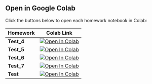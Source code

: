 
## Open in Google Colab

Click the buttons below to open each homework notebook in Colab:

| Homework | Colab Link |
|----------|------------|
| **Test_4**  | [![Open In Colab](https://colab.research.google.com/assets/colab-badge.svg)](https://colab.research.google.com/github/kiwiiiiiiiiO/RNN-Transformer/blob/main/HW4/ViT_SWIN_test_4.ipynb) |
| **Test_5**  | [![Open In Colab](https://colab.research.google.com/assets/colab-badge.svg)](https://colab.research.google.com/github/kiwiiiiiiiiO/RNN-Transformer/blob/main/HW4/ViT_SWIN_test_5.ipynb) |
| **Test_6**  | [![Open In Colab](https://colab.research.google.com/assets/colab-badge.svg)](https://colab.research.google.com/github/kiwiiiiiiiiO/RNN-Transformer/blob/main/HW4/ViT_SWIN_test_6.ipynb) |
| **Test_7**  | [![Open In Colab](https://colab.research.google.com/assets/colab-badge.svg)](https://colab.research.google.com/github/kiwiiiiiiiiO/RNN-Transformer/blob/main/HW4/ViT_SWIN_test_7.ipynb) |
| **Test**  | [![Open In Colab](https://colab.research.google.com/assets/colab-badge.svg)](https://colab.research.google.com/github/kiwiiiiiiiiO/RNN-Transformer/blob/main/HW4/ViT_SWIN_test.ipynb) |
